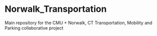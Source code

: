 # Norwalk_Transportation
Main repository for the CMU + Norwalk, CT Transportation, Mobility and Parking collaborative project
